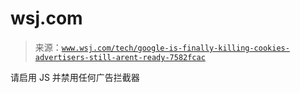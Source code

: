 <!--yml

category: 未分类

date: 2024-05-27 14:30:04

-->

# wsj.com

> 来源：[`www.wsj.com/tech/google-is-finally-killing-cookies-advertisers-still-arent-ready-7582fcac`](https://www.wsj.com/tech/google-is-finally-killing-cookies-advertisers-still-arent-ready-7582fcac)

请启用 JS 并禁用任何广告拦截器
